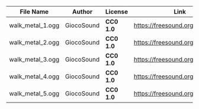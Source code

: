 | File Name        | Author   | License   | Link                            |
|------------------|----------|-----------|---------------------------------|
| walk_metal_1.ogg | GiocoSound | **CC0 1.0** | https://freesound.org/s/421137/ |
| walk_metal_2.ogg | GiocoSound | **CC0 1.0** | https://freesound.org/s/421136/ |
| walk_metal_3.ogg | GiocoSound | **CC0 1.0** | https://freesound.org/s/421134/ |
| walk_metal_4.ogg | GiocoSound | **CC0 1.0** | https://freesound.org/s/421133/ |
| walk_metal_5.ogg | GiocoSound | **CC0 1.0** | https://freesound.org/s/421132/ |